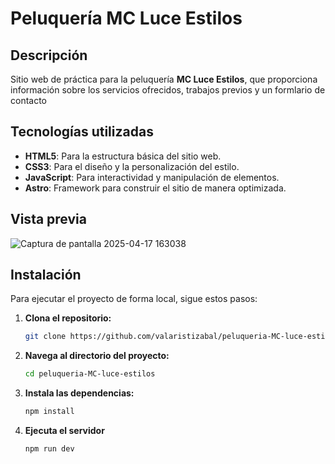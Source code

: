 # Peluquería MC Luce Estilos

## Descripción

Sitio web de práctica para la peluquería **MC Luce Estilos**, que proporciona información sobre los servicios ofrecidos, trabajos previos y un formlario de contacto

## Tecnologías utilizadas

- **HTML5**: Para la estructura básica del sitio web.
- **CSS3**: Para el diseño y la personalización del estilo.
- **JavaScript**: Para interactividad y manipulación de elementos.
- **Astro**: Framework para construir el sitio de manera optimizada.

## Vista previa 
![Captura de pantalla 2025-04-17 163038](https://github.com/user-attachments/assets/62d083b8-d7c8-4cf8-a1a8-0fe96e149a61)

## Instalación

Para ejecutar el proyecto de forma local, sigue estos pasos:

1. **Clona el repositorio:**
   ```bash
   git clone https://github.com/valaristizabal/peluqueria-MC-luce-estilos.git

2. **Navega al directorio del proyecto:**
    ```bash
    cd peluqueria-MC-luce-estilos
3. **Instala las dependencias:**
    ```bash
    npm install
4. **Ejecuta el servidor**
    ```bash
    npm run dev
   

